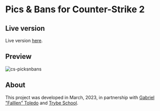 # Pics & Bans for Counter-Strike 2

## Live version

Live version [here](https://cspicksbans.vercel.app/).

## Preview

![cs-picksnbans](https://github.com/decito/cs-picksnbans/assets/61292095/3f92cf6e-8d8a-4744-8ad7-53355910b11f)

## About

This project was developed in March, 2023, in partnership with [Gabriel "Falllen" Toledo](https://twitter.com/FalleNCS) and [Trybe School](https://twitter.com/betrybe).
